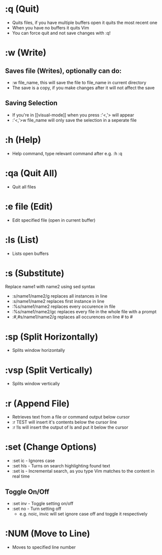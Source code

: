 # :q (Quit)
- Quits files, if you have multiple buffers open it quits the most recent one
- When you have no buffers it quits Vim
- You can force quit and not save changes with :q!

# :w (Write)
## Saves file (Writes), optionally can do:
- :w file_name, this will save the file to file_name in current directory
- The save is a copy, if you make changes after it will not affect the save

## Saving Selection
- If you're in [[visual-mode]] when you press :'<,'> will appear
- :'<,'>w file_name will only save the selection in a seperate file

# :h (Help)
- Help command, type relevant command after e.g. :h :q

# :qa (Quit All)
- Quit all files

# :e file (Edit)
- Edit specified file (open in current buffer)

# :ls (List)
- Lists open buffers

# :s (Substitute)
Replace name1 with name2 using sed syntax
- :s/name1/name2/g replaces all instances in line
- :s/name1/name2 replaces first instance in line
- :%s/name1/name2 replaces every occurence in file
- :%s/name1/name2/gc replaces every file in the whole file with a prompt
- :#,#s/name1/name2/g replaces all occurences on line # to #

# :sp (Split Horizontally)
- Splits window horizontally

# :vsp (Split Vertically)
- Splits window vertically

# :r (Append File)
- Retrieves text from a file or command output below cursor
- :r TEST will insert it's contents below the cursor line
- :r !ls will insert the output of ls and put it below the cursor

# :set (Change Options)
- :set ic - Ignores case
- :set hls - Turns on search highlighting found text
- :set is - Incremental search, as you type Vim matches to the content in real time

## Toggle On/Off
- :set inv - Toggle setting on/off
- :set no - Turn setting off
	- e.g. noic, invic will set ignore case off and toggle it respectively

 # :NUM (Move to Line)
 - Moves to specified line number